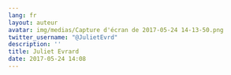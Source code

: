```yaml
---
lang: fr
layout: auteur
avatar: img/medias/Capture d'écran de 2017-05-24 14-13-50.png
twitter_username: "@JulietEvrd"
description: ''
title: Juliet Evrard
date: 2017-05-24 14:08
---
```

